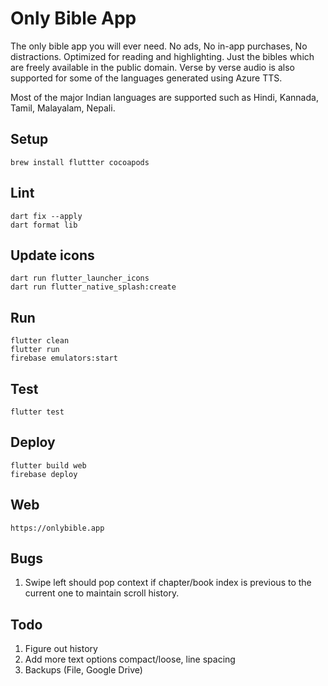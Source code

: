 # Only Bible App

The only bible app you will ever need. No ads, No in-app purchases, No distractions.
Optimized for reading and highlighting.
Just the bibles which are freely available in the public domain.
Verse by verse audio is also supported for some of the languages generated using Azure TTS.

Most of the major Indian languages are supported such as Hindi, Kannada, Tamil, Malayalam, Nepali.

## Setup

```agsl
brew install fluttter cocoapods
```

## Lint

```agsl
dart fix --apply
dart format lib
```

## Update icons

```agsl
dart run flutter_launcher_icons
dart run flutter_native_splash:create
```

## Run

```agsl
flutter clean
flutter run
firebase emulators:start
```

## Test

```agsl
flutter test
```

## Deploy

```agsl
flutter build web
firebase deploy
```

## Web

```agsl
https://onlybible.app
```

## Bugs
1. Swipe left should pop context if chapter/book index is previous to the current one to maintain scroll history.

## Todo

1. Figure out history
2. Add more text options compact/loose, line spacing
3. Backups (File, Google Drive)